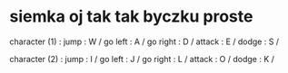 # siemka oj tak tak byczku proste

character (1) : 
    jump : W  /
    go left : A  /
    go right : D  /
    attack : E  /
    dodge : S  /



character (2) : 
    jump : I  /
    go left : J  /
    go right : L  /
    attack : O  /
    dodge : K  /

